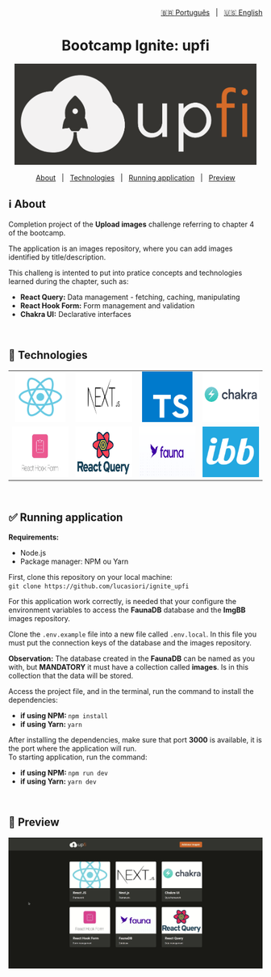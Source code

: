 <p align="right">
  <a href="https://github.com/lucasiori/ignite_upfi/edit/master/README.md">🇧🇷 Português</a> &nbsp;&nbsp;|&nbsp;&nbsp;
  <a href="https://github.com/lucasiori/ignite_upfi/edit/master/README.en-US.md">🇺🇸 English</a>
</p>

<h1 align="center">Bootcamp Ignite: upfi</h1>

<p align="center">
  <img src="https://github.com/lucasiori/ignite_upfi/blob/master/.github/logo.png" alt="Logo" height="200" />
</p>

<p align="center">
  <a href="#about">About</a> &nbsp;&nbsp;|&nbsp;&nbsp;
  <a href="#techs">Technologies</a> &nbsp;&nbsp;|&nbsp;&nbsp;
  <a href="#running-application">Running application</a> &nbsp;&nbsp;|&nbsp;&nbsp;
  <a href="#preview">Preview</a>
</p>

<h2 id="about">ℹ About</h2>

<p>Completion project of the  <strong>Upload images</strong> challenge referring to chapter 4 of the bootcamp.</p>
<p>The application is an images repository, where you can add images identified by title/description.</p>
<p>This challeng is intented to put into pratice concepts and technologies learned during the chapter, such as:</p>
<p>
  <ul>
    <li><strong>React Query:</strong> Data management - fetching, caching, manipulating</li>
    <li><strong>React Hook Form:</strong> Form management and validation</li>
    <li><strong>Chakra UI:</strong> Declarative interfaces</li>
  </ul>
</p>

<br />

<h2 id="techs">🔧 Technologies</h2>

<table width="100%" align="center">
  <tbody>
    <tr>
      <td width="25%" align="center" vertical-align="middle">
        <a href="https://pt-br.reactjs.org/" target="_blank">
          <img src="https://github.com/lucasiori/ignite_upfi/blob/master/.github/react.jpg" alt="React" height="100" />
        </a>
      </td>
      <td width="25%" align="center" vertical-align="middle">
        <a href="https://nextjs.org/" target="_blank">
          <img src="https://github.com/lucasiori/ignite_upfi/blob/master/.github/nextjs.jpeg" alt="Next.js" height="100" />
        </a>
      </td>
      <td width="25%" align="center" vertical-align="middle">
        <a href="https://www.typescriptlang.org/" target="_blank">
          <img src="https://github.com/lucasiori/ignite_upfi/blob/master/.github/typescript.png" alt="Typescript" height="100" />
        </a>
      </td>
      <td width="25%" align="center" vertical-align="middle">
        <a href="https://chakra-ui.com/" target="_blank">
          <img src="https://github.com/lucasiori/ignite_upfi/blob/master/.github/chakra-ui.png" alt="Chakra UI" height="100" />
        </a>
      </td>
    </tr>
    <tr>
      <td width="25%" align="center" vertical-align="middle">
        <a href="https://react-hook-form.com/" target="_blank">
          <img src="https://github.com/lucasiori/ignite_upfi/blob/master/.github/react-hook-form.jpeg" alt="React Hook Form" height="100" />
        </a>
      </td>
      <td width="25%" align="center" vertical-align="middle">
        <a href="https://react-query.tanstack.com/" target="_blank">
          <img src="https://github.com/lucasiori/ignite_upfi/blob/master/.github/react-query.png" alt="React Query" height="100" />
        </a>
      </td>
      <td width="25%" align="center" vertical-align="middle">
        <a href="https://fauna.com/" target="_blank">
          <img src="https://github.com/lucasiori/ignite_upfi/blob/master/.github/faunadb.png" alt="Fauna DB" height="100" />
        </a>
      </td>
      <td width="25%" align="center" vertical-align="middle">
        <a href="https://pt-br.imgbb.com/" target="_blank">
          <img src="https://github.com/lucasiori/ignite_upfi/blob/master/.github/imgbb.png" alt="ImgBB" width="150" height="100" />
        </a>
      </td>
    </tr>
  </tbody>
</table>

<br />

<h2 id="running-application">✅ Running application</h2>

<strong>Requirements:</strong>
<ul>
  <li>Node.js</li>
  <li>Package manager: NPM ou Yarn</li>
</ul>

<p>
  First, clone this repository on your local machine: <br />
  <code>git clone https://github.com/lucasiori/ignite_upfi</code>
</p>

<p>
  For this application work correctly, is needed that your configure the environment variables to access the <strong>FaunaDB</strong> database and the <strong>ImgBB</strong> images repository.
</p>
<p>
  Clone the <code>.env.example</code> file into a new file called <code>.env.local</code>. In this file you must put the connection keys of the database and the images repository.
</p>
<p>
  <strong>Observation:</strong> The database created in the <strong>FaunaDB</strong> can be named as you with, but <strong>MANDATORY</strong> it must have a collection called <strong>images</strong>. Is in this collection that the data will be stored.
</p>

<p>
  Access the project file, and in the terminal, run the command to install the dependencies: <br />
  <ul>
    <li>
      <strong>if using NPM: </strong>
      <code>npm install</code>
    </li>
    <li>
      <strong>if using Yarn: </strong>
      <code>yarn</code>
    </li>
  </ul>
</p>

<p>
  After installing the dependencies, make sure that port <strong>3000</strong> is available, it is the port where
  the application will run. <br />
  To starting application, run the command: <br />
  <ul>
    <li>
      <strong>if using NPM: </strong>
      <code>npm run dev</code>
    </li>
    <li>
      <strong>if using Yarn: </strong>
      <code>yarn dev</code>
    </li>
  </ul>
</p>

<br />

<h2 id="preview">👀 Preview</h2>

<p align="center">
  <img src="https://github.com/lucasiori/ignite_upfi/blob/master/.github/demo.gif" alt="Demonstração" />
</p>
